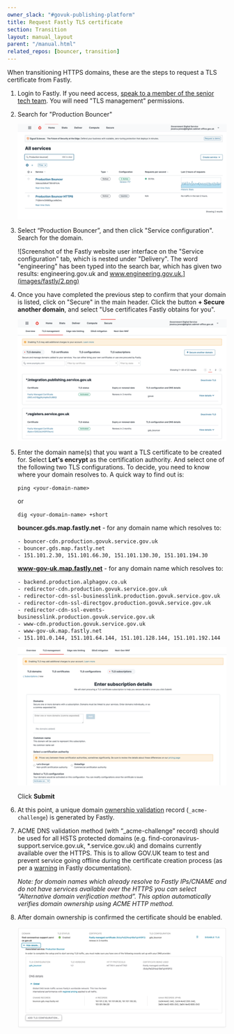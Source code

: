 ```yaml
---
owner_slack: "#govuk-publishing-platform"
title: Request Fastly TLS certificate
section: Transition
layout: manual_layout
parent: "/manual.html"
related_repos: [bouncer, transition]
---
```


When transitioning HTTPS domains, these are the steps to request a TLS certificate from Fastly.

1. Login to Fastly. If you need access, [speak to a member of the senior tech team](https://docs.publishing.service.gov.uk/manual/ask-for-help.html#contact-senior-tech). You will need "TLS management" permissions.

1. Search for "Production Bouncer"

    ![Screenshot of the Fastly website user interface on the "Home" tab. The words "Production bouncer" have been typed in the search bar, which has shown two results: Production Bouncer and Production Bouncer HTTPS.](images/fastly/1.png)

1. Select “Production Bouncer”, and then click "Service configuration". Search for the domain.

    ![Screenshot of the Fastly website user interface on the "Service configuration" tab, which is nested under "Delivery". The word "engineering" has been typed into the search bar, which has given two results: engineering.gov.uk and www.engineering.gov.uk.](images/fastly/2.png)

1. Once you have completed the previous step to confirm that your domain is listed, click on "Secure" in the main header. Click the button **+ Secure another domain**, and select "Use certificates Fastly obtains for you".

    ![Screenshot of the Fastly website user interface on the "TLS management" tab which is nested under "Secure". There is a button in the top right labelled "+ Secure another domain".](images/fastly/3.png)

1. Enter the domain name(s) that you want a TLS certificate to be created for. Select **Let's encrypt** as the certification authority. And select one of the following two TLS configurations. To decide, you need to know where your domain resolves to. A quick way to find out is:

    ```
    ping <your-domain-name>
    ```

    or

    ```
    dig <your-domain-name> +short
    ```

    **bouncer.gds.map.fastly.net** - for any domain name which resolves to:

    ```
    - bouncer-cdn.production.govuk.service.gov.uk
    - bouncer.gds.map.fastly.net
    - 151.101.2.30, 151.101.66.30, 151.101.130.30, 151.101.194.30
    ```

    **www-gov-uk.map.fastly.net** - for any domain name which resolves to:

    ```
    - backend.production.alphagov.co.uk
    - redirector-cdn.production.govuk.service.gov.uk
    - redirector-cdn-ssl-businesslink.production.govuk.service.gov.uk
    - redirector-cdn-ssl-directgov.production.govuk.service.gov.uk
    - redirector-cdn-ssl-events-businesslink.production.govuk.service.gov.uk
    - www-cdn.production.govuk.service.gov.uk
    - www-gov-uk.map.fastly.net
    - 151.101.0.144, 151.101.64.144, 151.101.128.144, 151.101.192.144
    ```

    ![Screnshot of the Fastly website user interface on the "TLS subscriptions" tab, nested under "TLS management". A form is shown where multiple domains can be added into a text area.](images/fastly/4.png)

    Click **Submit**

1. At this point, a unique domain [ownership validation](https://docs.fastly.com/en/guides/serving-https-traffic-using-fastly-managed-certificates#verifying-domain-ownership) record (`_acme-challenge`) is generated by Fastly.

1. ACME DNS validation method (with “_acme-challenge” record) should be used for all HSTS protected domains (e.g. find-coronavirus-support.service.gov.uk, *.service.gov.uk) and domains currently available over the HTTPS. This is to allow GOV.UK team to test and prevent service going offline during the certificate creation process (as per a [warning](https://docs.fastly.com/en/guides/serving-https-traffic-using-fastly-managed-certificates#using-the-acme-http-challenge-to-verify-domain-ownership) in Fastly documentation).

    *Note: for domain names which already resolve to Fastly IPs/CNAME and do not have services available over the HTTPS  you can select “Alternative domain verification method”. This option automatically verifies domain ownership using ACME HTTP method.*

1. After domain ownership is confirmed the certificate should be enabled.

   ![Screenshot of the Fastly website user interface showing the TLS status is enabled for the domain find-coronavirus-support.service.gov.uk. Other information included on the screen is: certificate expiry, TLS version, HTTP protocols and details of all the DNS records for the domain.](images/fastly/5.png)
